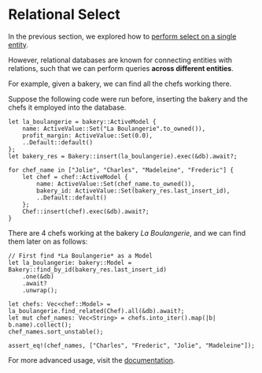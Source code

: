 # Relational Select

In the previous section, we explored how to [perform select on a single entity](ch01-05-basic-crud-operations.md#find-single-entity).

However, relational databases are known for connecting entities with relations, such that we can perform queries **across different entities**.

For example, given a bakery, we can find all the chefs working there.

Suppose the following code were run before, inserting the bakery and the chefs it employed into the database.

```rust, no_run
let la_boulangerie = bakery::ActiveModel {
    name: ActiveValue::Set("La Boulangerie".to_owned()),
    profit_margin: ActiveValue::Set(0.0),
    ..Default::default()
};
let bakery_res = Bakery::insert(la_boulangerie).exec(&db).await?;

for chef_name in ["Jolie", "Charles", "Madeleine", "Frederic"] {
    let chef = chef::ActiveModel {
        name: ActiveValue::Set(chef_name.to_owned()),
        bakery_id: ActiveValue::Set(bakery_res.last_insert_id),
        ..Default::default()
    };
    Chef::insert(chef).exec(&db).await?;
}
```

There are 4 chefs working at the bakery _La Boulangerie_, and we can find them later on as follows:

```rust, no_run
// First find *La Boulangerie* as a Model
let la_boulangerie: bakery::Model = Bakery::find_by_id(bakery_res.last_insert_id)
    .one(&db)
    .await?
    .unwrap();

let chefs: Vec<chef::Model> = la_boulangerie.find_related(Chef).all(&db).await?;
let mut chef_names: Vec<String> = chefs.into_iter().map(|b| b.name).collect();
chef_names.sort_unstable();

assert_eq!(chef_names, ["Charles", "Frederic", "Jolie", "Madeleine"]);
```

For more advanced usage, visit the [documentation](https://www.sea-ql.org/SeaORM/docs/basic-crud/select/#find-related-models).
